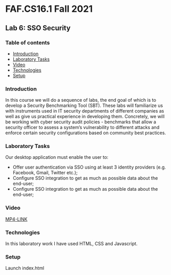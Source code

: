 # FAF.CS16.1 Fall 2021

## Lab 6: SSO Security

### Table of contents

* [Introduction](#introduction)
* [Laboratory Tasks](#lab-tasks)
* [Video](#video)
* [Technologies](#technologies)
* [Setup](#setup)

### Introduction

In this course we will do a sequence of labs, the end goal of which is to develop a Security Benchmarking Tool (SBT).
These labs will familiarize us with instruments used in IT security departments of different companies as well as give
us practical experience in developing them. Concretely, we will be working with cyber security audit policies -
benchmarks that allow a security officer to assess a system’s vulnerability to different attacks and enforce certain
security configurations based on community best practices.

### Laboratory Tasks

Our desktop application must enable the user to:

* Offer user authentication via SSO using at least 3 identity providers (e.g. Facebook, Gmail, Twitter etc.);
* Configure SSO integration to get as much as possible data about the end-user;
* Configure SSO integration to get as much as possible data about the end-user;

### Video
[MP4-LINK](cs_lab6.mp4)
### Technologies

In this laboratory work I have used HTML, CSS and Javascript.

### Setup

Launch index.html

